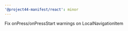 ```yaml
---
'@project44-manifest/react': minor
---
```


Fix onPress/onPressStart warnings on LocalNavigationItem
